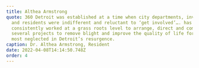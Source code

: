 ```yaml
---
title: Althea Armstrong
quote: 360 Detroit was established at a time when city departments, investors
  and residents were indifferent and reluctant to ‘get involved’…. has
  consistently worked at a grass roots level to arrange, direct and complete
  several projects to remove blight and improve the quality of life for those
  most neglected in Detroit’s resurgence.
caption: Dr. Althea Armstrong, Resident
date: 2022-04-08T14:14:50.748Z
order: 4
---
```

